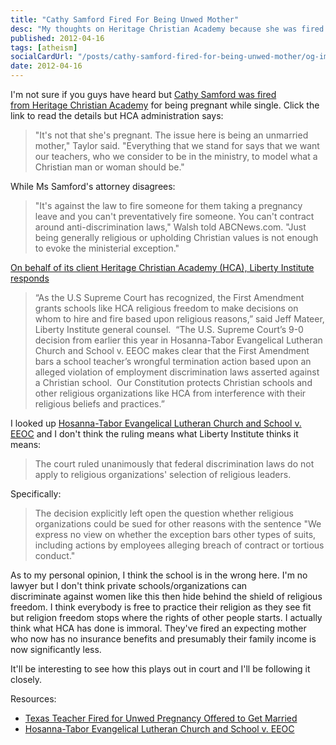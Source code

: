 ```yaml
---
title: "Cathy Samford Fired For Being Unwed Mother"
desc: "My thoughts on Heritage Christian Academy because she was fired for being pregnant"
published: 2012-04-16
tags: [atheism]
socialCardUrl: "/posts/cathy-samford-fired-for-being-unwed-mother/og-image/"
date: 2012-04-16
---
```

I'm not sure if you guys have heard but [Cathy Samford was fired from Heritage Christian Academy](http://abcnews.go.com/US/texas-teacher-cathy-samford-fired-unwed-pregnancy-offered/story?id=16115051#.T4wKDbNundA) for being pregnant while single. Click the link to read the details but HCA administration says:

> "It's not that she's pregnant. The issue here is being an unmarried mother," Taylor said. "Everything that we stand for says that we want our teachers, who we consider to be in the ministry, to model what a Christian man or woman should be."

While Ms Samford's attorney disagrees:

> "It's against the law to fire someone for them taking a pregnancy leave and you can't preventatively fire someone. You can't contract around anti-discrimination laws," Walsh told ABCNews.com. "Just being generally religious or upholding Christian values is not enough to evoke the ministerial exception."

[On behalf of its client Heritage Christian Academy (HCA), Liberty Institute responds](http://blogs.star-telegram.com/extra_credit/2012/04/liberty-institute-responds-to-firing-of-unmaried-teacher-who-had-sex.html)

> “As the U.S Supreme Court has recognized, the First Amendment grants schools like HCA religious freedom to make decisions on whom to hire and fire based upon religious reasons,” said Jeff Mateer, Liberty Institute general counsel.  “The U.S. Supreme Court’s 9-0 decision from earlier this year in Hosanna-Tabor Evangelical Lutheran Church and School v. EEOC makes clear that the First Amendment bars a school teacher’s wrongful termination action based upon an alleged violation of employment discrimination laws asserted against a Christian school.  Our Constitution protects Christian schools and other religious organizations like HCA from interference with their religious beliefs and practices.”

I looked up [Hosanna-Tabor Evangelical Lutheran Church and School v. EEOC](http://en.wikipedia.org/wiki/Hosanna-Tabor_Evangelical_Lutheran_Church_and_School_v._EEOC) and I don't think the ruling means what Liberty Institute thinks it means:

> The court ruled unanimously that federal discrimination laws do not apply to religious organizations' selection of religious leaders.

Specifically:

> The decision explicitly left open the question whether religious organizations could be sued for other reasons with the sentence "We express no view on whether the exception bars other types of suits, including actions by employees alleging breach of contract or tortious conduct."

As to my personal opinion, I think the school is in the wrong here. I'm no lawyer but I don't think private schools/organizations can discriminate against women like this then hide behind the shield of religious freedom. I think everybody is free to practice their religion as they see fit but religion freedom stops where the rights of other people starts. I actually think what HCA has done is immoral. They've fired an expecting mother who now has no insurance benefits and presumably their family income is now significantly less.

It'll be interesting to see how this plays out in court and I'll be following it closely.

Resources:

- [Texas Teacher Fired for Unwed Pregnancy Offered to Get Married](http://abcnews.go.com/US/texas-teacher-cathy-samford-fired-unwed-pregnancy-offered/story?id=16115051#.T4wKDbNundA)
- [Hosanna-Tabor Evangelical Lutheran Church and School v. EEOC](http://en.wikipedia.org/wiki/Hosanna-Tabor_Evangelical_Lutheran_Church_and_School_v._EEOC)

